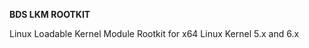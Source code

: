 <b>BDS LKM ROOTKIT</b>
<p>
Linux Loadable Kernel Module Rootkit for x64 Linux Kernel 5.x and 6.x 
  
</p>
